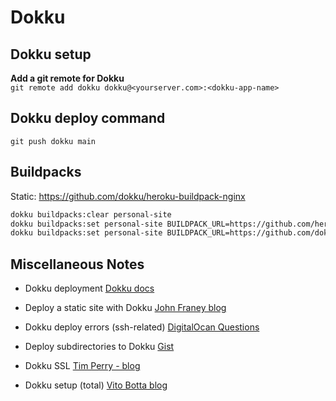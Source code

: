 # Dokku

## Dokku setup
**Add a git remote for Dokku**<br>
`git remote add dokku dokku@<yourserver.com>:<dokku-app-name>`

## Dokku deploy command
`git push dokku main`

## Buildpacks
Static: https://github.com/dokku/heroku-buildpack-nginx 


```bash
dokku buildpacks:clear personal-site
dokku buildpacks:set personal-site BUILDPACK_URL=https://github.com/heroku/heroku-buildpack-nodejs.git#v203
dokku buildpacks:set personal-site BUILDPACK_URL=https://github.com/dokku/heroku-buildpack-nginx.git#v22
```



## Miscellaneous Notes
- Dokku deployment [Dokku docs](https://dokku.com/docs/deployment/application-deployment/)

- Deploy a static site with Dokku [John Franey blog](https://johnfraney.ca/blog/build-deploy-static-site-dokku/)

- Dokku deploy errors (ssh-related) [DigitalOcan Questions](https://www.digitalocean.com/community/questions/git-push-dokku-master-is-returning-permission-denied)

- Deploy subdirectories to Dokku [Gist](https://gist.github.com/svschannak/c2eb2d921719a9de9660f26aca2f60e1)

- Dokku SSL [Tim Perry - blog](https://medium.com/@pimterry/effortlessly-add-https-to-dokku-with-lets-encrypt-900696366890)

- Dokku setup (total) [Vito Botta blog](https://vitobotta.com/2022/02/16/deploying-an-app-with-dokku/)